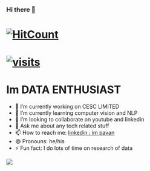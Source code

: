 ### Hi there 👋


# [![HitCount](https://hits.dwyl.com/pbannuru/pbannuru.svg?style=flat-square&show=unique)](http://hits.dwyl.com/pbannuru/pbannuru)

# [![visits](https://github-visit-counter.herokuapp.com/{pbannuru}/{credit_card_fraud_detection}/visits.svg)](#)


# Im  DATA ENTHUSIAST 


- 🔭 I’m currently working on CESC LIMITED
- 🌱 I’m currently learning computer vision and NLP
- 👯 I’m looking to collaborate on youtube and linkedin
- 💬 Ask me about any tech related stuff
- 📫 How to reach me: [linkedin : im pavan](https://www.linkedin.com/in/pavan-kumar-a58988a9)
- 😄 Pronouns: he/his
- ⚡ Fun fact: I do lots of time on research of data
<img src="https://github-readme-stats.vercel.app/api?username=pbannuru&&show_icons=true&title_color=ffffff&icon_color=bb2acf&text_color=daf7dc&bg_color=181816">
